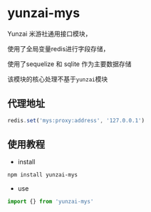 # yunzai-mys

Yunzai 米游社通用接口模块，

使用了全局变量redis进行字段存储，

使用了sequelize 和 sqlite 作为主要数据存储

该模块的核心处理不基于`yunzai`模块

## 代理地址

```ts
redis.set('mys:proxy:address', '127.0.0.1')
```

## 使用教程

- install

```sh
npm install yunzai-mys
```

- use

```ts
import {} from 'yunzai-mys'
```
